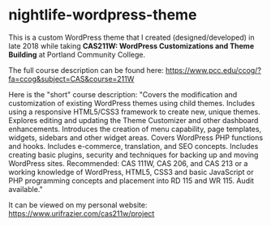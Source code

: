 # nightlife-wordpress-theme

This is a custom WordPress theme that I created (designed/developed) in late 2018 while taking 
**CAS211W: WordPress Customizations and Theme Building** at Portland Community College. 

The full course description can be found here: https://www.pcc.edu/ccog/?fa=ccog&subject=CAS&course=211W

Here is the "short" course description:
"Covers the modification and customization of existing WordPress themes using child themes. Includes using a responsive HTML5/CSS3 framework to create new, unique themes. Explores editing and updating the Theme Customizer and other dashboard enhancements. Introduces the creation of menu capability, page templates, widgets, sidebars and other widget areas. Covers WordPress PHP functions and hooks. Includes e-commerce, translation, and SEO concepts. Includes creating basic plugins, security and techniques for backing up and moving WordPress sites. Recommended: CAS 111W, CAS 206, and CAS 213 or a working knowledge of WordPress, HTML5, CSS3 and basic JavaScript or PHP programming concepts and placement into RD 115 and WR 115. Audit available."

It can be viewed on my personal website: https://www.urifrazier.com/cas211w/project
